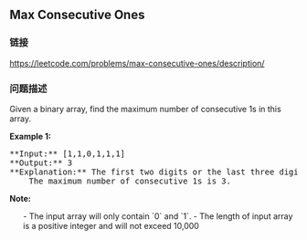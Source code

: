 ## Max Consecutive Ones  
### 链接  
https://leetcode.com/problems/max-consecutive-ones/description/  
### 问题描述
Given a binary array, find the maximum number of consecutive 1s in this array.

**Example 1:**<br />
<pre>
**Input:** [1,1,0,1,1,1]
**Output:** 3
**Explanation:** The first two digits or the last three digits are consecutive 1s.
    The maximum number of consecutive 1s is 3.
</pre>


**Note:**
<ul>
- The input array will only contain `0` and `1`.
- The length of input array is a positive integer and will not exceed 10,000
</ul>

